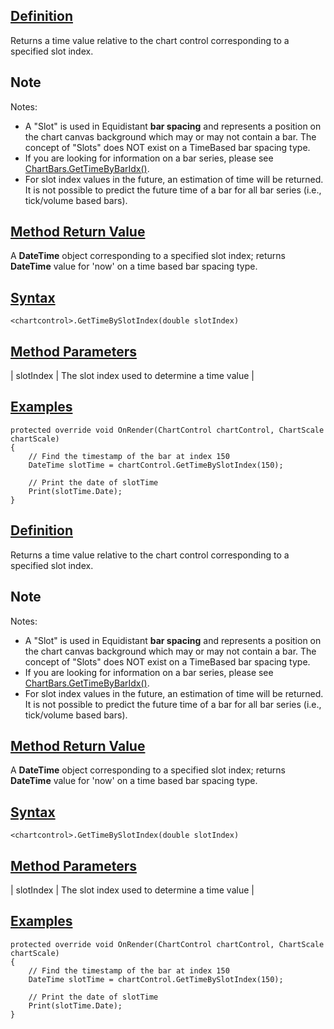 ## [Definition](https://developer.ninjatrader.com/docs/desktop/gettimebyslotindex\#definition)

Returns a time value relative to the chart control corresponding to a specified slot index.

## Note

Notes:

- A "Slot" is used in Equidistant **bar spacing** and represents a position on the chart canvas background which may or may not contain a bar. The concept of "Slots" does NOT exist on a TimeBased bar spacing type.
- If you are looking for information on a bar series, please see [ChartBars.GetTimeByBarIdx()](https://developer.ninjatrader.com/docs/desktop/gettimebybaridx).
- For slot index values in the future, an estimation of time will be returned. It is not possible to predict the future time of a bar for all bar series (i.e., tick/volume based bars).

## [Method Return Value](https://developer.ninjatrader.com/docs/desktop/gettimebyslotindex\#method-return-value)

A **DateTime** object corresponding to a specified slot index; returns **DateTime** value for 'now' on a time based bar spacing type.

## [Syntax](https://developer.ninjatrader.com/docs/desktop/gettimebyslotindex\#syntax)

`<chartcontrol>.GetTimeBySlotIndex(double slotIndex)`

## [Method Parameters](https://developer.ninjatrader.com/docs/desktop/gettimebyslotindex\#method-parameters)

| slotIndex | The slot index used to determine a time value |

## [Examples](https://developer.ninjatrader.com/docs/desktop/gettimebyslotindex\#examples)

```jsx-150469391 csharp
protected override void OnRender(ChartControl chartControl, ChartScale chartScale)
{
    // Find the timestamp of the bar at index 150
    DateTime slotTime = chartControl.GetTimeBySlotIndex(150);

    // Print the date of slotTime
    Print(slotTime.Date);
}

```

## [Definition](https://developer.ninjatrader.com/docs/desktop/gettimebyslotindex\#definition)

Returns a time value relative to the chart control corresponding to a specified slot index.

## Note

Notes:

- A "Slot" is used in Equidistant **bar spacing** and represents a position on the chart canvas background which may or may not contain a bar. The concept of "Slots" does NOT exist on a TimeBased bar spacing type.
- If you are looking for information on a bar series, please see [ChartBars.GetTimeByBarIdx()](https://developer.ninjatrader.com/docs/desktop/gettimebybaridx).
- For slot index values in the future, an estimation of time will be returned. It is not possible to predict the future time of a bar for all bar series (i.e., tick/volume based bars).

## [Method Return Value](https://developer.ninjatrader.com/docs/desktop/gettimebyslotindex\#method-return-value)

A **DateTime** object corresponding to a specified slot index; returns **DateTime** value for 'now' on a time based bar spacing type.

## [Syntax](https://developer.ninjatrader.com/docs/desktop/gettimebyslotindex\#syntax)

`<chartcontrol>.GetTimeBySlotIndex(double slotIndex)`

## [Method Parameters](https://developer.ninjatrader.com/docs/desktop/gettimebyslotindex\#method-parameters)

| slotIndex | The slot index used to determine a time value |

## [Examples](https://developer.ninjatrader.com/docs/desktop/gettimebyslotindex\#examples)

```jsx-150469391 csharp
protected override void OnRender(ChartControl chartControl, ChartScale chartScale)
{
    // Find the timestamp of the bar at index 150
    DateTime slotTime = chartControl.GetTimeBySlotIndex(150);

    // Print the date of slotTime
    Print(slotTime.Date);
}

```